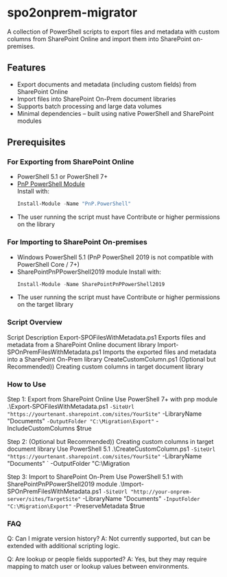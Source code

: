 # spo2onprem-migrator
A collection of PowerShell scripts to export files and metadata with custom columns from SharePoint Online and import them into SharePoint on-premises.

## Features

- Export documents and metadata (including custom fields) from SharePoint Online
- Import files into SharePoint On-Prem document libraries
- Supports batch processing and large data volumes
- Minimal dependencies – built using native PowerShell and SharePoint modules

## Prerequisites

### For Exporting from SharePoint Online
- PowerShell 5.1 or PowerShell 7+
- [PnP PowerShell Module](https://pnp.github.io/powershell/)  
  Install with:
  ```powershell
  Install-Module -Name "PnP.PowerShell"
- The user running the script must have Contribute or higher permissions on the library

### For Importing to SharePoint On-premises
- Windows PowerShell 5.1 (PnP PowerShell 2019 is not compatible with PowerShell Core / 7+)
- SharePointPnPPowerShell2019 module
  Install with:
  ```powershell
  Install-Module -Name SharePointPnPPowerShell2019
- The user running the script must have Contribute or higher permissions on the target library

### Script Overview
Script	Description
Export-SPOFilesWithMetadata.ps1	Exports files and metadata from a SharePoint Online document library
Import-SPOnPremFilesWithMetadata.ps1	Imports the exported files and metadata into a SharePoint On-Prem library
CreateCustomColumn.ps1	(Optional but Recommended)) Creating custom columns in target document library

### How to Use
Step 1: Export from SharePoint Online
Use PowerShell 7+ with pnp module
.\Export-SPOFilesWithMetadata.ps1 `
    -SiteUrl "https://yourtenant.sharepoint.com/sites/YourSite" `
    -LibraryName "Documents" `
    -OutputFolder "C:\Migration\Export" `
    -IncludeCustomColumns $true
    
Step 2: (Optional but Recommended)) Creating custom columns in target document library
Use PowerShell 5.1
.\CreateCustomColumn.ps1 `
    -SiteUrl "https://yourtenant.sharepoint.com/sites/YourSite" `
    -LibraryName "Documents" `
    -OutputFolder "C:\Migration

Step 3: Import to SharePoint On-Prem
Use PowerShell 5.1 with SharePointPnPPowerShell2019 module
.\Import-SPOnPremFilesWithMetadata.ps1 `
    -SiteUrl "http://your-onprem-server/sites/TargetSite" `
    -LibraryName "Documents" `
    -InputFolder "C:\Migration\Export" `
    -PreserveMetadata $true

### FAQ
Q: Can I migrate version history?
A: Not currently supported, but can be extended with additional scripting logic.

Q: Are lookup or people fields supported?
A: Yes, but they may require mapping to match user or lookup values between environments.
